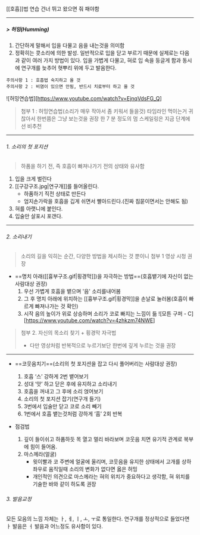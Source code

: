 [[호흡]]법 연습 건너 뛰고 왔으면 줘 패야함

---
##### > 허밍(Humming)
1. 간단하게 말해서 입을 다물고 음을 내는것을 의미함
2. 정확히는 콧소리에 의한 발성. 일반적으로 입을 닫고 부르기 때문에 실제로는 다음과 같이 여러 가지 방법이 있다. 입을 가볍게 다물고, 혀로 입 속을 둥글게 함과 동시에 연구개를 늦추어 혓뿌리 위에 두고 발음한다.
```
주의사항 1 : 호흡법 숙지하고 올 것
주의사항 2 : 비염이 있으면 안됨, 반드시 치료부터 하고 올 것
```
![허밍연습법][https://www.youtube.com/watch?v=EjnqVdsFG_Q]
>첨부 1 : 허밍연습법(소리가 매우 작아서 좀 키워서 들을것)
> 	타임라인 먹이는거 귀찮아서 한번쯤은 그냥 보는것을 권장
> 	한 7 분 정도의 멈 스케일링은 지금 단계에선 비추천
---
###### 1. 소리의 첫 포지션
> 하품을 하기 전, 즉 호흡이 빠져나가기 전의 상태와 유사함
1. 입을 크게 벌린다
2. [[구강구조.jpg|연구개]]를 들어올린다.
	- 하품하기 직전 상태로 만든다
	- 엄지손가락을 호흡을 깁게 쉬면서 빨아드린다.(진짜 침묻이면서는 안해도 됨)
1. 혀를 아랫니에 붙인다.
2. 입술만 살포시 포갠다. 
---
###### 2. 소리내기
> 소리의 길을 익히는 순간, 다양한 방법을 제시하는 것 뿐이니 첨부 1 영상 시청 권장
- ==명치 아래([[흉부구조.gif|횡경막]])을 자극하는 방법==(호흡뱉기에 자신이 없는 사람대상 권장)
	1. 우선 가볍게 호흡을 뱉으며 '음' 소리를내어봄
	2. 그 후 명치 아래에 위치하는 [[흉부구조.gif|횡경막]]을 손날로 눌러봄(호흡이 빠르게 빠져나가는 것 확인)
	3. 시작 음의 높이가 위로 상승하며 소리가 코로 빠지는 느낌이 듦
![모튼 구퍼 - C][https://www.youtube.com/watch?v=4zhkzm74NWE]
> 첨부 2. 자신의 목소리 찾기 + 횡경막 자극법
> 	- 다만 영상처럼 반복적으로 누르기보단 한번에 깊게 누르는 것을 권장
---
- ==코웃음치기==(소리의 첫 포지션을 잡고 다시 풀어버리는 사람대상 권장)
	1. 호흡 ‘스’ 강하게 2번 뱉어보기
	2. 성대 ‘앗’ 하고 닫은 후에 유지하고 소리내기
	3. 호흡을 꺼내고 그 후에 소리 얹어보기
	4. 소리의 첫 포지션 잡기(연구개 들기)
	5. 3번에서 입술만 닫고 코로 소리 빼기
	6. 1번에서 호흡 뱉는것처럼 강하게 ‘흠’ 2회 반복

- 점검법
	1. 깊이 들이쉬고 하품하듯 목 열고 멀리 바라보며 코웃음 치면 유기적 관계로 복부에 힘이 들어옴.
	2. 마스께라(얼굴)
		- 윗이빨과 코 주변에 얼굴에 울리며, 코웃음을 유지한 상태에서 고개를 상하좌우로 움직일때 소리의 변화가 없다면 옳은 허밍
		- 개인적인 의견으로 마스께라는 혀의 위치가 중요하다고 생각함, 혀 위치를 기술한 바와 같이 하도록 권장

###### 3. 발음교정
모든 모음의 느낌 자체는 ㅏ, ㅔ, ㅣ, ㅗ, ㅜ로 통일한다.
연구개를 정상적으로 들었다면 ㅏ 발음은 ㅓ 발음과 어느정도 유사함이 있다.